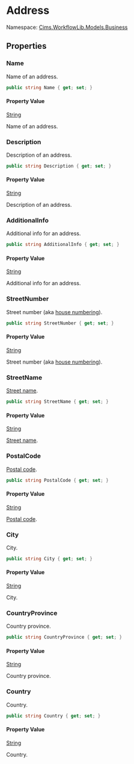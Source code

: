 # Address

Namespace: [Cims.WorkflowLib.Models.Business](Cims.WorkflowLib.Models.Business.md)

## Properties 

### Name

Name of an address.

```C#
public string Name { get; set; }
```

#### Property Value

[String](https://learn.microsoft.com/en-us/dotnet/api/system.string)

Name of an address.

### Description

Description of an address.

```C#
public string Description { get; set; }
```

#### Property Value

[String](https://learn.microsoft.com/en-us/dotnet/api/system.string)

Description of an address.

### AdditionalInfo

Additional info for an address.

```C#
public string AdditionalInfo { get; set; }
```

#### Property Value

[String](https://learn.microsoft.com/en-us/dotnet/api/system.string)

Additional info for an address.

### StreetNumber

Street number (aka [house numbering](https://en.wikipedia.org/wiki/House_numbering)).

```C#
public string StreetNumber { get; set; }
```

#### Property Value

[String](https://learn.microsoft.com/en-us/dotnet/api/system.string)

Street number (aka [house numbering](https://en.wikipedia.org/wiki/House_numbering)).

### StreetName

[Street name](https://en.wikipedia.org/wiki/Street_name).

```C#
public string StreetName { get; set; }
```

#### Property Value

[String](https://learn.microsoft.com/en-us/dotnet/api/system.string)

[Street name](https://en.wikipedia.org/wiki/Street_name).

### PostalCode

[Postal code](https://en.wikipedia.org/wiki/Postal_code).

```C#
public string PostalCode { get; set; }
```

#### Property Value

[String](https://learn.microsoft.com/en-us/dotnet/api/system.string)

[Postal code](https://en.wikipedia.org/wiki/Postal_code).

### City

City.

```C#
public string City { get; set; }
```

#### Property Value

[String](https://learn.microsoft.com/en-us/dotnet/api/system.string)

City.

### CountryProvince

Country province.

```C#
public string CountryProvince { get; set; }
```

#### Property Value

[String](https://learn.microsoft.com/en-us/dotnet/api/system.string)

Country province.

### Country

Country.

```C#
public string Country { get; set; }
```

#### Property Value

[String](https://learn.microsoft.com/en-us/dotnet/api/system.string)

Country.
